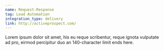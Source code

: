 ```yaml
---
name: Request-Response
tag: Lead Automation
integration_type: delivery
link: http://activeprospect.com/
---
```

Lorem ipsum dolor sit amet, his eu reque scribentur, reque ignota vulputate ad pro, eirmod percipitur duo an 140-character limit ends here.
